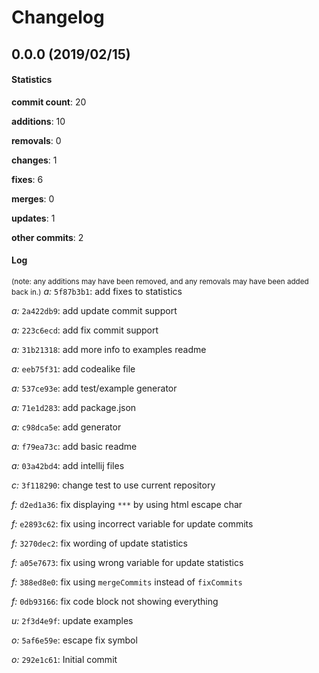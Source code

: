 # Changelog
## 0.0.0 (2019/02/15)
#### Statistics
**commit count**: 20

**additions**: 10

**removals**: 0

**changes**: 1

**fixes**: 6

**merges**: 0

**updates**: 1

**other commits**: 2

#### Log
<small>(note: any additions may have been removed, and any removals may have been added back in.)</small>
*a:* `5f87b3b1`: add fixes to statistics

*a:* `2a422db9`: add update commit support

*a:* `223c6ecd`: add fix commit support

*a:* `31b21318`: add more info to examples readme

*a:* `eeb75f31`: add codealike file

*a:* `537ce93e`: add test/example generator

*a:* `71e1d283`: add package.json

*a:* `c98dca5e`: add generator

*a:* `f79ea73c`: add basic readme

*a:* `03a42bd4`: add intellij files

*c:* `3f118290`: change test to use current repository

*f:* `d2ed1a36`: fix displaying `***` by using html escape char

*f:* `e2893c62`: fix using incorrect variable for update commits

*f:* `3270dec2`: fix wording of update statistics

*f:* `a05e7673`: fix using wrong variable for update statistics

*f:* `388ed8e0`: fix using `mergeCommits` instead of `fixCommits`

*f:* `0db93166`: fix code block not showing everything

*u:* `2f3d4e9f`: update examples

*o:* `5af6e59e`: escape fix symbol

*o:* `292e1c61`: Initial commit

